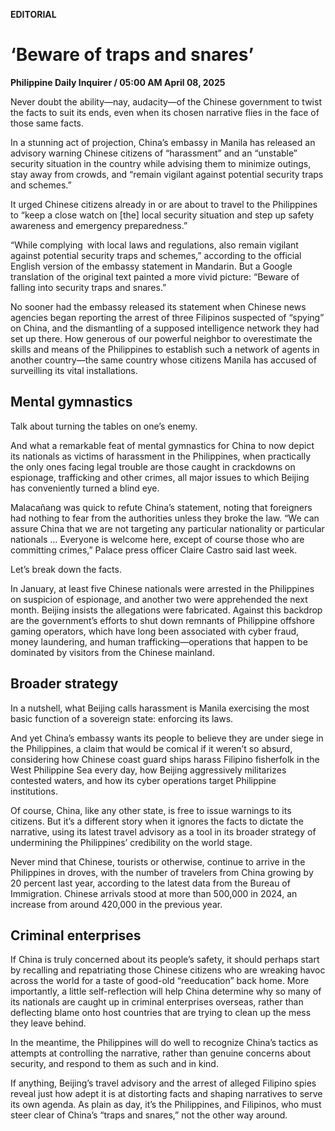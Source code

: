**EDITORIAL**

# ‘Beware of traps and snares’

****Philippine Daily Inquirer / 05:00 AM April 08, 2025****

Never doubt the ability—nay, audacity—of the Chinese government to twist the facts to suit its ends, even when its chosen narrative flies in the face of those same facts.

In a stunning act of projection, China’s embassy in Manila has released an advisory warning Chinese citizens of “harassment” and an “unstable” security situation in the country while advising them to minimize outings, stay away from crowds, and “remain vigilant against potential security traps and schemes.”

It urged Chinese citizens already in or are about to travel to the Philippines to “keep a close watch on [the] local security situation and step up safety awareness and emergency preparedness.”

“While complying with local laws and regulations, also remain vigilant against potential security traps and schemes,” according to the official English version of the embassy statement in Mandarin. But a Google translation of the original text painted a more vivid picture: “Beware of falling into security traps and snares.”

No sooner had the embassy released its statement when Chinese news agencies began reporting the arrest of three Filipinos suspected of “spying” on China, and the dismantling of a supposed intelligence network they had set up there. How generous of our powerful neighbor to overestimate the skills and means of the Philippines to establish such a network of agents in another country—the same country whose citizens Manila has accused of surveilling its vital installations.

## Mental gymnastics

Talk about turning the tables on one’s enemy.

And what a remarkable feat of mental gymnastics for China to now depict its nationals as victims of harassment in the Philippines, when practically the only ones facing legal trouble are those caught in crackdowns on espionage, trafficking and other crimes, all major issues to which Beijing has conveniently turned a blind eye.

Malacañang was quick to refute China’s statement, noting that foreigners had nothing to fear from the authorities unless they broke the law. “We can assure China that we are not targeting any particular nationality or particular nationals … Everyone is welcome here, except of course those who are committing crimes,” Palace press officer Claire Castro said last week.

Let’s break down the facts.

In January, at least five Chinese nationals were arrested in the Philippines on suspicion of espionage, and another two were apprehended the next month. Beijing insists the allegations were fabricated. Against this backdrop are the government’s efforts to shut down remnants of Philippine offshore gaming operators, which have long been associated with cyber fraud, money laundering, and human trafficking—operations that happen to be dominated by visitors from the Chinese mainland.

## Broader strategy

In a nutshell, what Beijing calls harassment is Manila exercising the most basic function of a sovereign state: enforcing its laws.

And yet China’s embassy wants its people to believe they are under siege in the Philippines, a claim that would be comical if it weren’t so absurd, considering how Chinese coast guard ships harass Filipino fisherfolk in the West Philippine Sea every day, how Beijing aggressively militarizes contested waters, and how its cyber operations target Philippine institutions.

Of course, China, like any other state, is free to issue warnings to its citizens. But it’s a different story when it ignores the facts to dictate the narrative, using its latest travel advisory as a tool in its broader strategy of undermining the Philippines’ credibility on the world stage.

Never mind that Chinese, tourists or otherwise, continue to arrive in the Philippines in droves, with the number of travelers from China growing by 20 percent last year, according to the latest data from the Bureau of Immigration. Chinese arrivals stood at more than 500,000 in 2024, an increase from around 420,000 in the previous year.

## Criminal enterprises

If China is truly concerned about its people’s safety, it should perhaps start by recalling and repatriating those Chinese citizens who are wreaking havoc across the world for a taste of good-old “reeducation” back home. More importantly, a little self-reflection will help China determine why so many of its nationals are caught up in criminal enterprises overseas, rather than deflecting blame onto host countries that are trying to clean up the mess they leave behind.

In the meantime, the Philippines will do well to recognize China’s tactics as attempts at controlling the narrative, rather than genuine concerns about security, and respond to them as such and in kind.

If anything, Beijing’s travel advisory and the arrest of alleged Filipino spies reveal just how adept it is at distorting facts and shaping narratives to serve its own agenda. As plain as day, it’s the Philippines, and Filipinos, who must steer clear of China’s “traps and snares,” not the other way around.
